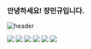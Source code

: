 ### 안녕하세요! 장민규입니다.


![header](https://capsule-render.vercel.app/api?type=slice)



<img src="https://img.shields.io/badge/JAVA-007396?style=for-the-badge&logo=java&logoColor=white">


<img src="https://img.shields.io/badge/MySQL-4479A1?style=for-the-badge&logo=MySQL&logoColor=white">


<img src="https://img.shields.io/badge/Oracle-F80000?style=for-the-badge&logo=Oracle&logoColor=white">


<img src="https://img.shields.io/badge/Eclipse-2C2255?style=for-the-badge&logo=Eclipse%20IDE&logoColor=white">


<img src="https://img.shields.io/badge/github-181717?style=for-the-badge&logo=github&logoColor=white">


<img src="https://img.shields.io/badge/aws-232F3E?style=for-the-badge&logo=aws&logoColor=white">




<!--
**jangduck/jangduck** is a ✨ _special_ ✨ repository because its `README.md` (this file) appears on your GitHub profile.

Here are some ideas to get you started:

- 🔭 I’m currently working on ...
- 🌱 I’m currently learning ...
- 👯 I’m looking to collaborate on ...
- 🤔 I’m looking for help with ...
- 💬 Ask me about ...
- 📫 How to reach me: ...
- 😄 Pronouns: ...
- ⚡ Fun fact: ...
-->
